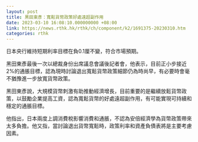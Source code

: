 ```yaml
---
layout: post
title: 黑田東彥：寬鬆貨幣政策好處遠超副作用
date: 2023-03-10 16:08:10.000000000 +08:00
link: https://news.rthk.hk/rthk/ch/component/k2/1691375-20230310.htm
categories: rthk
---
```


日本央行維持短期利率目標在負0.1厘不變，符合市場預期。

黑田東彥最後一次以總裁身份出席議息會議後記者會，他表示，目前正小步接近2%的通脹目標，認為現時討論退出寬鬆貨幣政策細節仍為時尚早，有必要時會毫不猶豫進一步放寬貨幣政策。

黑田東彥說，大規模貨幣刺激有助推動經濟增長，目前重要的是繼續放鬆貨幣政策，以鼓勵企業提高工資，認為寬鬆貨幣的好處遠超副作用，有可能實現可持續和穩定的通脹目標。

他指出，日本兩度上調消費稅影響消費和通脹，不認為安倍經濟學為貨幣政策帶來太多負擔。他又指，當討論退出貨幣寬鬆時，政策利率和資產負債表將是主要考慮因素。

